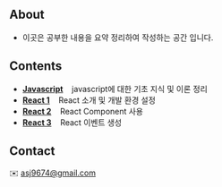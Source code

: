 
## About 
 * 이곳은 공부한 내용을 요약 정리하여 작성하는 공간 입니다.

## Contents 

* **[Javascript](./javascript.md)** &nbsp;&nbsp;  javascript에 대한 기초 지식 및 이론 정리
* **[React 1](./react.md)** &nbsp;&nbsp;  React 소개 및 개발 환경 설정 
* **[React 2](./react_02.md)** &nbsp;&nbsp;  React Component 사용
* **[React 3](./react_03.md)** &nbsp;&nbsp;  React 이벤트 생성   

## Contact 
:envelope: asj9674@gmail.com

